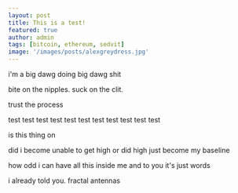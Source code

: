 ```yaml
---
layout: post
title: This is a test!
featured: true
author: admin
tags: [bitcoin, ethereum, sedvit]
image: '/images/posts/alexgreydress.jpg'
---
```


<p>i'm a big dawg doing big dawg shit</p>

<p>bite on the nipples. suck on the clit.</p>

<p>trust the process</p>

<p>test test test test test test test test test test test</p>

<p>is this thing on</p>

<p>did i become unable to get high or did high just become my baseline</p>

<p>how odd i can have all this inside me and to you it's just words</p>

<p>i already told you. fractal antennas</p>
